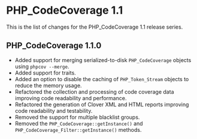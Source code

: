 PHP_CodeCoverage 1.1
====================

This is the list of changes for the PHP_CodeCoverage 1.1 release series.

PHP_CodeCoverage 1.1.0
----------------------

* Added support for merging serialized-to-disk `PHP_CodeCoverage` objects using `phpcov --merge`.
* Added support for traits.
* Added an option to disable the caching of `PHP_Token_Stream` objects to reduce the memory usage.
* Refactored the collection and processing of code coverage data improving code readability and performance.
* Refactored the generation of Clover XML and HTML reports improving code readability and testability.
* Removed the support for multiple blacklist groups.
* Removed the `PHP_CodeCoverage::getInstance()` and `PHP_CodeCoverage_Filter::getInstance()` methods.
